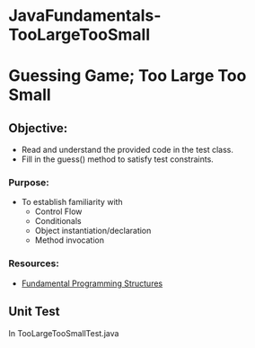 # JavaFundamentals-TooLargeTooSmall

# Guessing Game; Too Large Too Small

## **Objective:**
* Read and understand the provided code in the test class.
* Fill in the guess() method to satisfy test constraints.

### **Purpose:**
* To establish familiarity with
    * Control Flow
    * Conditionals
    * Object instantiation/declaration
    * Method invocation

### **Resources:**
* [Fundamental Programming Structures](https://zipcoder.github.io/reveal-slides/fundament-programing-stuctures.html#/)

## Unit Test
In TooLargeTooSmallTest.java
